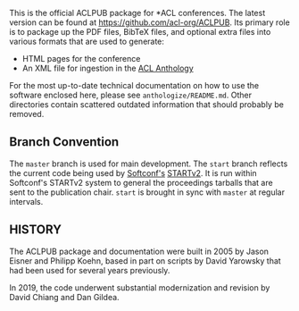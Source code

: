 This is the official ACLPUB package for *ACL conferences.
The latest version can be found at https://github.com/acl-org/ACLPUB.
Its primary role is to package up the PDF files, BibTeX files, and optional extra files into various formats that are used to generate:

- HTML pages for the conference
- An XML file for ingestion in the [ACL Anthology](https://aclweb.org/anthology)

For the most up-to-date technical documentation on how to use the software enclosed here, please see `anthologize/README.md`.
Other directories contain scattered outdated information that should probably be removed.

Branch Convention
-----------------
The `master` branch is used for main development.
The `start` branch reflects the current code being used by [Softconf's](http://softconf.com) [STARTv2](http://softconf.com/about/start-v2-mainmenu-26).
It is run within Softconf's STARTv2 system to general the proceedings tarballs that are sent to the publication chair.
`start` is brought in sync with `master` at regular intervals.

HISTORY
-------
The ACLPUB package and documentation were built in 2005 by
Jason Eisner and Philipp Koehn, based in part on scripts by David
Yarowsky that had been used for several years previously.

In 2019, the code underwent substantial modernization and revision by David Chiang and Dan Gildea.
